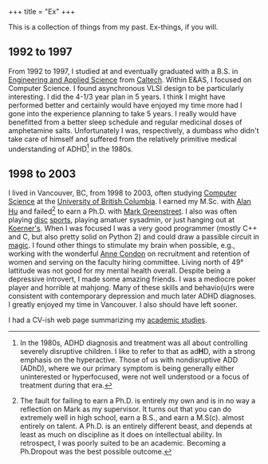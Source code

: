 +++
title = "Ex"
+++

This is a collection of things from my past. Ex-things, if you will.

## 1992 to 1997

From 1992 to 1997, I studied at and eventually graduated with a B.S. in [Engineering and Applied Science](https://www.eas.caltech.edu/) from [Caltech](https://www.caltech.edu/). Within E&AS, I focused on Computer Science. I found asynchronous VLSI design to be particularly interesting. I did the 4-1/3 year plan in 5 years. I think I might have performed better and certainly would have enjoyed my time more had I gone into the experience planning to take 5 years. I really would have benefitted from a better sleep schedule and regular medicinal doses of amphetamine salts. Unfortunately I was, respectively, a dumbass who didn't take care of himself and suffered from the relatively primitive medical understanding of ADHD[^adhd] in the 1980s.

[^adhd]: In the 1980s, ADHD diagnosis and treatment was all about controlling severely disruptive children. I like to refer to that as ad**H**D, with a strong emphasis on the hyperactive. Those of us with nondisruptive ADD (ADhD), where we our primary symptom is being generally either uninterested or hyperfocused, were not well understood or a focus of treatment during that era.

## 1998 to 2003

I lived in Vancouver, BC, from 1998 to 2003, often studying [Computer Science](https://www.cs.ubc.ca/) at the [University of British Columbia](https://www.ubc.ca/). I earned my M.Sc. with [Alan Hu](https://www.cs.ubc.ca/people/alan-hu) and failed[^phd] to earn a Ph.D. with [Mark Greenstreet](https://www.cs.ubc.ca/people/mark-greenstreet). I also was often playing [disc](https://vancitydiscgolf.ca/jericho) [sports](https://www.vul.ca/), playing amatuer sysadmin, or just hanging out at [Koerner's](https://www.koerners.ca). When I was focused I was a very good programmer (mostly C++ and C, but also pretty solid on Python 2) and could draw a passible circuit in [magic](http://opencircuitdesign.com/magic/). I found other things to stimulate my brain when possible, e.g., working with the wonderful [Anne Condon](https://www.cs.ubc.ca/people/anne-condon) on recruitment and retention of women and serving on the faculty hiring committee. Living north of 49° lattitude was not good for my mental health overall. Despite being a depressive introvert, I made some amazing friends. I was a mediocre poker player and horrible at mahjong. Many of these skills and behavio(u)rs were consistent with contemporary depression and much later ADHD diagnoses. I greatly enjoyed my time in Vancouver. I also should have left sooner.

[^phd]: The fault for failing to earn a Ph.D. is entirely my own and is in no way a reflection on Mark as my supervisor. It turns out that you can do extremely well in high school, earn a B.S., and earn a M.S(c). almost entirely on talent. A Ph.D. is an entirely different beast, and depends at least as much on discipline as it does on intellectual ability. In retrospect, I was poorly suited to be an academic. Becoming a Ph.Dropout was the best possible outcome.

I had a CV-ish web page summarizing my [academic studies](ubc/).
